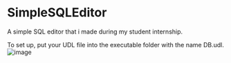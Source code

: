 # SimpleSQLEditor
A simple SQL editor that i made during my student internship.

To set up, put your UDL file into the executable folder with the name DB.udl. 
![image](https://github.com/user-attachments/assets/aef2d0d2-ce25-48f6-ab86-678459d3670b)
